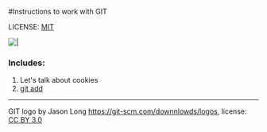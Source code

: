 #Instructions to work with GIT

LICENSE: [MIT](./license.md)

![|](.assets/git-logo.png)

### Includes:
1. Let's talk about cookies
2. [git add](./add.md)

---

GIT logo by Jason Long https://git-scm.com/downnlowds/logos, license: [CC BY 3.0](https://creativecommons.org/licenses/by/3.0/)

